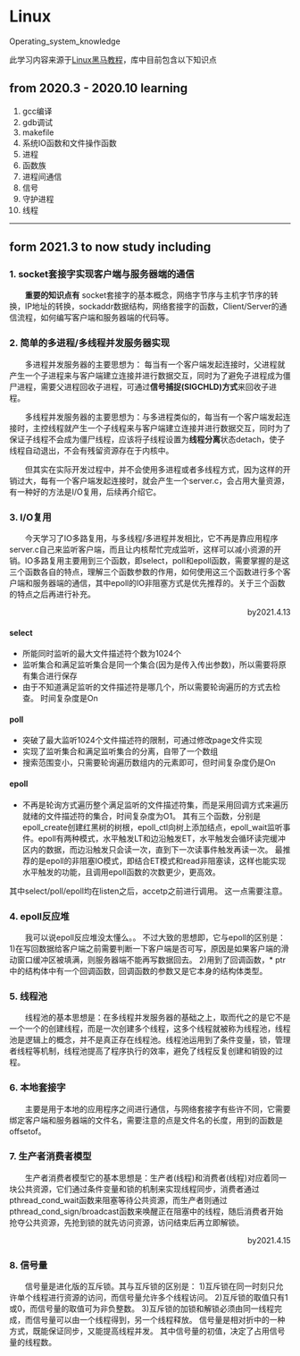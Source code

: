 # Linux
Operating_system_knowledge

此学习内容来源于[Linux黑马教程](https://www.bilibili.com/video/BV1dt411f7TZ?p=171)，库中目前包含以下知识点
## from 2020.3 - 2020.10 learning 
1. gcc编译
2. gdb调试
3. makefile
4. 系统IO函数和文件操作函数
5. 进程
6. 函数族
7. 进程间通信
8. 信号
9. 守护进程
10. 线程

---
## form 2021.3 to now study including 

### 1. socket套接字实现客户端与服务器端的通信
&emsp;&emsp;**重要的知识点有** socket套接字的基本概念，网络字节序与主机字节序的转换，IP地址的转换，sockaddr数据结构，网络套接字的函数，Client/Server的通信流程，如何编写客户端和服务器端的代码等。
### 2. 简单的多进程/多线程并发服务器实现
&emsp;&emsp;多进程并发服务器的主要思想为： 每当有一个客户端发起连接时，父进程就产生一个子进程来与客户端建立连接并进行数据交互，同时为了避免子进程成为僵尸进程，需要父进程回收子进程，可通过**信号捕捉(SIGCHLD)方式**来回收子进程。

&emsp;&emsp;多线程并发服务器的主要思想为：与多进程类似的，每当有一个客户端发起连接时，主控线程就产生一个子线程来与客户端建立连接并进行数据交互，同时为了保证子线程不会成为僵尸线程，应该将子线程设置为**线程分离**状态detach，使子线程自动退出，不会有残留资源存在于内核中。

&emsp;&emsp;但其实在实际开发过程中，并不会使用多进程或者多线程方式，因为这样的开销过大，每有一个客户端发起连接时，就会产生一个server.c，会占用大量资源，有一种好的方法是I/O复用，后续再介绍它。
### 3. I/O复用
&emsp;&emsp;今天学习了IO多路复用，与多线程/多进程并发相比，它不再是靠应用程序server.c自己来监听客户端，而且让内核帮忙完成监听，这样可以减小资源的开销。IO多路复用主要用到三个函数，即select，poll和epoll函数，需要掌握的是这三个函数各自的特点，理解三个函数参数的作用，如何使用这三个函数进行多个客户端和服务器端的通信，其中epoll的IO非阻塞方式是优先推荐的。关于三个函数的特点之后再进行补充。
<p align="right">by2021.4.13</p>

#### select
- 所能同时监听的最大文件描述符个数为1024个
- 监听集合和满足监听集合是同一个集合(因为是传入传出参数)，所以需要将原有集合进行保存
- 由于不知道满足监听的文件描述符是哪几个，所以需要轮询遍历的方式去检查。 时间复杂度是On
#### poll
- 突破了最大监听1024个文件描述符的限制，可通过修改page文件实现
- 实现了监听集合和满足监听集合的分离，自带了一个数组
- 搜索范围变小，只需要轮询遍历数组内的元素即可，但时间复杂度仍是On
#### epoll
- 不再是轮询方式遍历整个满足监听的文件描述符集，而是采用回调方式来遍历就绪的文件描述符的集合，时间复杂度为O1。 其有三个函数，分别是epoll_create创建红黑树的树根，epoll_ctl向树上添加结点，epoll_wait监听事件。epoll有两种模式，水平触发LT和边沿触发ET，水平触发会循环读完缓冲区内的数据，而边沿触发只会读一次，直到下一次读事件触发再读一次。 最推荐的是epoll的非阻塞IO模式，即结合ET模式和read非阻塞读，这样也能实现水平触发的功能，且调用epoll函数的次数更少，更高效。

其中select/poll/epoll均在listen之后，accetp之前进行调用。 这一点需要注意。


### 4. epoll反应堆
&emsp;&emsp;我可以说epoll反应堆没太懂么。。 不过大致的思想即，它与epoll的区别是： 1)在写回数据给客户端之前需要判断一下客户端是否可写，原因是如果客户端的滑动窗口缓冲区被填满，则服务器端不能再写数据回去。 2)用到了回调函数，* ptr中的结构体中有一个回调函数，回调函数的参数又是它本身的结构体类型。

### 5. 线程池
&emsp;&emsp;线程池的基本思想是：在多线程并发服务器的基础之上，取而代之的是它不是一个一个的创建线程，而是一次创建多个线程，这多个线程就被称为线程池，线程池是逻辑上的概念，并不是真正存在线程池。线程池运用到了条件变量，锁，管理者线程等机制，线程池提高了程序执行的效率，避免了线程反复创建和销毁的过程。

### 6. 本地套接字
&emsp;&emsp;主要是用于本地的应用程序之间进行通信，与网络套接字有些许不同，它需要绑定客户端和服务器端的文件名，需要注意的点是文件名的长度，用到的函数是offsetof。

### 7. 生产者消费者模型
&emsp;&emsp;生产者消费者模型它的基本思想是：生产者(线程)和消费者(线程)对应着同一块公共资源，它们通过条件变量和锁的机制来实现线程同步，消费者通过pthread_cond_wait函数来阻塞等待公共资源，而生产者则通过pthread_cond_sign/broadcast函数来唤醒正在阻塞中的线程，随后消费者开始抢夺公共资源，先抢到锁的就先访问资源，访问结束后再立即解锁。
<p align="right">by2021.4.15</p>

### 8. 信号量
&emsp;&emsp;信号量是进化版的互斥锁。其与互斥锁的区别是： 1)互斥锁在同一时刻只允许单个线程进行资源的访问，而信号量允许多个线程访问。 2)互斥锁的取值只有1或0，而信号量的取值可为非负整数。 3)互斥锁的加锁和解锁必须由同一线程完成，而信号量可以由一个线程得到，另一个线程释放。  信号量是相对折中的一种方式，既能保证同步，又能提高线程并发。 其中信号量的初值，决定了占用信号量的线程数。
